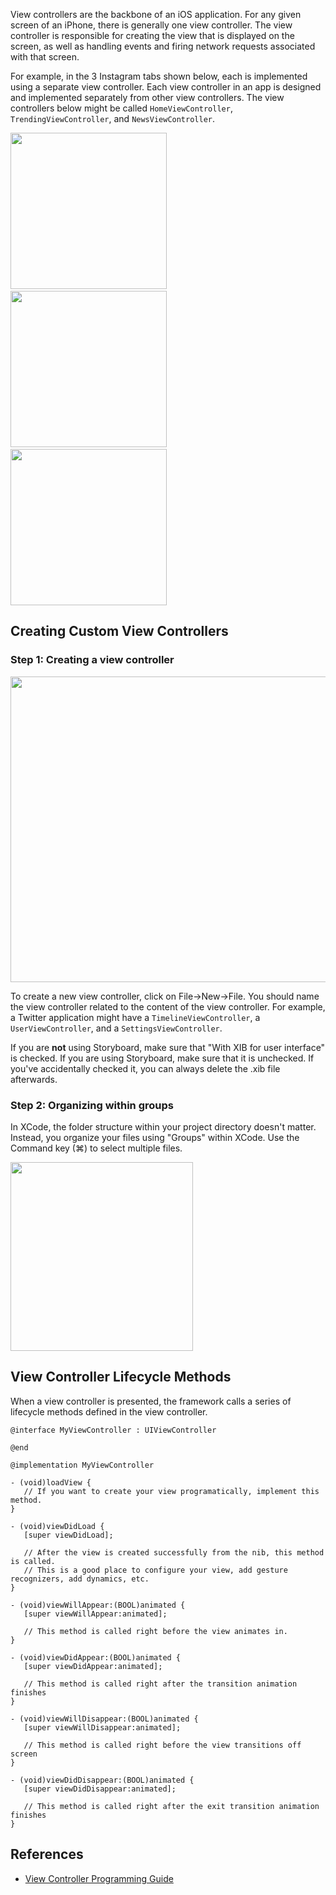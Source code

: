 View controllers are the backbone of an iOS application. For any given screen of an iPhone, there is generally one view controller. The view controller is responsible for creating the view that is displayed on the screen, as well as handling events and firing network requests associated with that screen.

For example, in the 3 Instagram tabs shown below, each is implemented using a separate view controller. Each view controller in an app is designed and implemented separately from other view controllers. The view controllers below might be called `HomeViewController`, `TrendingViewController`, and `NewsViewController`.

<img src="http://i.imgur.com/q0YGm5Ml.png" width="250" />&nbsp;&nbsp;<img src="http://i.imgur.com/KPK1k0Ql.png" width="250" />&nbsp;&nbsp;<img src="http://i.imgur.com/gJXVpw9l.png" width="250" />

## Creating Custom View Controllers

### Step 1: Creating a view controller

<img src="http://i.imgur.com/KiHA0yq.gif" width="726" height="489" />

To create a new view controller, click on File->New->File. You should name the view controller related to the content of the view controller. For example, a Twitter application might have a `TimelineViewController`, a `UserViewController`, and a `SettingsViewController`.

If you are **not** using Storyboard, make sure that "With XIB for user interface" is checked. If you are using Storyboard, make sure that it is unchecked. If you've accidentally checked it, you can always delete the .xib file afterwards.

### Step 2: Organizing within groups

In XCode, the folder structure within your project directory doesn't matter. Instead, you organize your files using "Groups" within XCode. Use the Command key (⌘) to select multiple files.

<img src="http://i.imgur.com/gZn1EXz.gif" height="302" width="292" />

## View Controller Lifecycle Methods

When a view controller is presented, the framework calls a series of lifecycle methods defined in the view controller.

```
@interface MyViewController : UIViewController

@end
```

```
@implementation MyViewController

- (void)loadView {
   // If you want to create your view programatically, implement this method.
}

- (void)viewDidLoad {
   [super viewDidLoad];

   // After the view is created successfully from the nib, this method is called.
   // This is a good place to configure your view, add gesture recognizers, add dynamics, etc.
}

- (void)viewWillAppear:(BOOL)animated {
   [super viewWillAppear:animated];

   // This method is called right before the view animates in.
}

- (void)viewDidAppear:(BOOL)animated {
   [super viewDidAppear:animated];

   // This method is called right after the transition animation finishes
}

- (void)viewWillDisappear:(BOOL)animated {
   [super viewWillDisappear:animated];

   // This method is called right before the view transitions off screen
}

- (void)viewDidDisappear:(BOOL)animated {
   [super viewDidDisappear:animated];

   // This method is called right after the exit transition animation finishes
}
```

## References

- [View Controller Programming Guide](https://developer.apple.com/library/ios/featuredarticles/ViewControllerPGforiPhoneOS/Introduction/Introduction.html)

